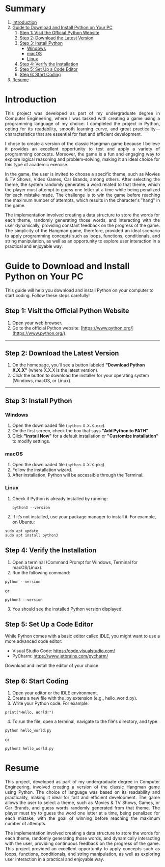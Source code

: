 # Summary
1. [Introduction](#introduction)
2. [Guide to Download and Install Python on Your PC](#guide-to-download-and-install-python-on-your-pc)
   1. [Step 1: Visit the Official Python Website](#step-1-visit-the-official-python-website)
   2. [Step 2: Download the Latest Version](#step-2-download-the-latest-version)
   3. [Step 3: Install Python](#step-3-install-python)
      - [Windows](#windows)
      - [macOS](#macos)
      - [Linux](#linux)
   4. [Step 4: Verify the Installation](#step-4-verify-the-installation)
   5. [Step 5: Set Up a Code Editor](#step-5-set-up-a-code-editor)
   6. [Step 6: Start Coding](#step-6-start-coding)
3. [Resume](#resume)


# Introduction

<div class="introduction" align="justify">
This project was developed as part of my undergraduate degree in Computer Engineering, where I was tasked with creating a game using a programming language of my choice. I completed the project in Python, opting for its readability, smooth learning curve, and great practicality—characteristics that are essential for fast and efficient development.

I chose to create a version of the classic Hangman game because I believe it provides an excellent opportunity to test and apply a variety of programming concepts. Moreover, the game is a fun and engaging way to explore logical reasoning and problem-solving, making it an ideal choice for this type of academic exercise.

In the game, the user is invited to choose a specific theme, such as Movies & TV Shows, Video Games, Car Brands, among others. After selecting the theme, the system randomly generates a word related to that theme, which the player must attempt to guess one letter at a time while being penalized for each mistake made. The challenge is to win the game before reaching the maximum number of attempts, which results in the character's "hang" in the game.

The implementation involved creating a data structure to store the words for each theme, randomly generating those words, and interacting with the user dynamically, providing constant feedback on the progress of the game. The simplicity of the Hangman game, therefore, provided an ideal scenario to apply programming concepts such as loops, functions, conditionals, and string manipulation, as well as an opportunity to explore user interaction in a practical and enjoyable way.
</div>

# Guide to Download and Install Python on Your PC
<div>
  
This guide will help you download and install Python on your computer to start coding. Follow these steps carefully!

## **Step 1: Visit the Official Python Website**
1. Open your web browser.
2. Go to the official Python website: [https://www.python.org/](https://www.python.org/).

---

## **Step 2: Download the Latest Version**
1. On the homepage, you’ll see a button labeled **"Download Python X.X.X"** (where X.X.X is the latest version).
2. Click the button to download the installer for your operating system (Windows, macOS, or Linux).

---

## **Step 3: Install Python**

### **Windows**
1. Open the downloaded file (`python-X.X.X.exe`).
2. On the first screen, check the box that says **"Add Python to PATH"**.
3. Click **"Install Now"** for a default installation or **"Customize installation"** to modify settings.

### **macOS**
1. Open the downloaded file (`python-X.X.X.pkg`).
2. Follow the installation wizard.
3. After installation, Python will be accessible through the Terminal.

### **Linux**
1. Check if Python is already installed by running:
   ```
   python3 --version
   ```

2. If it’s not installed, use your package manager to install it. For example, on Ubuntu:
```
sudo apt update
sudo apt install python3
```

## Step 4: Verify the Installation
1. Open a terminal (Command Prompt for Windows, Terminal for macOS/Linux).
2. Run the following command:
```
python --version
```
or
```
python3 --version
```
3. You should see the installed Python version displayed.

## Step 5: Set Up a Code Editor
While Python comes with a basic editor called IDLE, you might want to use a more advanced code editor:

- Visual Studio Code: https://code.visualstudio.com/
- PyCharm: https://www.jetbrains.com/pycharm/

Download and install the editor of your choice.

## Step 6: Start Coding
1. Open your editor or the IDLE environment.
2. Create a new file with the .py extension (e.g., hello_world.py).
3. Write your Python code. For example:
```
print("Hello, World!")
```
4. To run the file, open a terminal, navigate to the file's directory, and type:
```
python hello_world.py
```
or
```
python3 hello_world.py
```
</div>


# Resume

<div class="introduction" align="justify">
This project, developed as part of my undergraduate degree in Computer Engineering, involved creating a version of the classic Hangman game using Python. The choice of language was based on its readability and practicality, making it ideal for fast and efficient development. The game allows the user to select a theme, such as Movies & TV Shows, Games, or Car Brands, and guess words randomly generated from that theme. The player must try to guess the word one letter at a time, being penalized for each mistake, with the goal of winning before reaching the maximum number of attempts.

The implementation involved creating a data structure to store the words for each theme, randomly generating those words, and dynamically interacting with the user, providing continuous feedback on the progress of the game. This project provided an excellent opportunity to apply concepts such as loops, functions, conditionals, and string manipulation, as well as exploring user interaction in a practical and enjoyable way.
</div>
